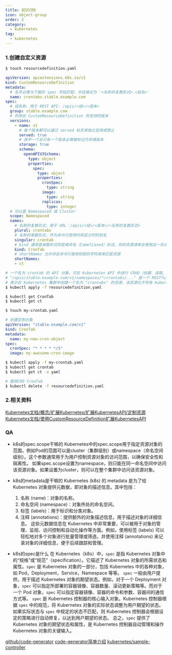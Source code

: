 ```yaml
---
title: 初识CRD
icon: object-group
order: 2
category:
  - kubernetes
tag:
  - kubernetes
---
```


### 1.创建自定义资源

``` bash
$ touch resourcedefinition.yaml
```

``` yml
apiVersion: apiextensions.k8s.io/v1
kind: CustomResourceDefinition
metadata:
  # 名字必需与下面的 spec 字段匹配，并且格式为 '<名称的复数形式>.<组名>'
  name: crontabs.stable.example.com
spec:
  # 组名称，用于 REST API: /apis/<组>/<版本>
  group: stable.example.com
  # 列举此 CustomResourceDefinition 所支持的版本
  versions:
    - name: v1
      # 每个版本都可以通过 served 标志来独立启用或禁止
      served: true
      # 其中一个且只有一个版本必需被标记为存储版本
      storage: true
      schema:
        openAPIV3Schema:
          type: object
          properties:
            spec:
              type: object
              properties:
                cronSpec:
                  type: string
                image:
                  type: string
                replicas:
                  type: integer
  # 可以是 Namespaced 或 Cluster
  scope: Namespaced
  names:
    # 名称的复数形式，用于 URL：/apis/<组>/<版本>/<名称的复数形式>
    plural: crontabs
    # 名称的单数形式，作为命令行使用时和显示时的别名
    singular: crontab
    # kind 通常是单数形式的驼峰命名（CamelCased）形式。你的资源清单会使用这一形式。
    kind: CronTab
    # shortNames 允许你在命令行使用较短的字符串来匹配资源
    shortNames:
    - ct
```

``` bash
# 一个名为 crontab 的 API 对象，可在 Kubernetes API 中进行 CRUD（创建、读取、更新和删除）操作
# "/apis/stable.example.com/v1/namespaces/*/crontabs/..." 是一个 RESTful API 端点的路径
# 表示在 Kubernetes 集群中创建一个名为 "crontabs" 的资源，该资源位于所有 Kubernetes 命名空间中
$ kubectl apply -f resourcedefinition.yaml
```

``` bash
$ kubectl get CronTab
$ kubectl get ct
```

``` bash
$ touch my-crontab.yaml
```

``` yml
# 创建定制对象
apiVersion: "stable.example.com/v1"
kind: CronTab
metadata:
  name: my-new-cron-object
spec:
  cronSpec: "* * * * */5"
  image: my-awesome-cron-image
```

``` bash
$ kubectl apply -f my-crontab.yaml
$ kubectl get crontab
$ kubectl get ct -o yaml
```

``` bash
# 删除CRD CronTab
$ kubectl delete -f resourcedefinition.yaml
```

### 2.相关资料

[Kubernetes文档/概念/扩展Kubernetes/扩展KubernetesAPI/定制资源](https://kubernetes.io/zh-cn/docs/concepts/extend-kubernetes/api-extension/custom-resources/)
[Kubernetes文档/使用CustomResourceDefinition扩展KubernetesAPI](https://kubernetes.io/zh-cn/docs/tasks/extend-kubernetes/custom-resources/custom-resource-definitions/)

### QA

- k8s的spec.scope干嘛的
   Kubernetes中的spec.scope用于指定资源对象的范围，例如Pod的范围可以是cluster（集群级别）或namespace（命名空间级别）。这个参数通常用于为用户控制资源对象的访问范围，以确保安全性和隔离性。
   如果spec.scope设置为namespace，则只能在同一命名空间中访问该资源对象。如果设置为cluster，则可以在整个集群中访问该资源对象。

- k8s的metadata是干嘛的
    Kubernetes (k8s) 的 metadata 是为了给 Kubernetes 对象提供元数据，即对象的描述信息。其中包括：
    1. 名称 (name)：对象的名称。
    2. 命名空间 (namespace)：对象所处的命名空间。
    3. 标签 (labels)：用于标识和分类对象。
    4. 注释 (annotations)：提供额外的对象描述信息，用于描述对象的详细信息。
    这些元数据信息在 Kubernetes 中非常重要，可以被用于对象的管理、监视、访问控制和自动化操作等方面。例如，使用标签 (labels) 可以轻松地对多个对象进行批量管理或筛选，并使用注释 (annotations) 来记录对象的详细信息，便于后续跟踪和管理。

- k8s的spec是什么
    在 Kubernetes（k8s）中，`spec` 是指 Kubernetes 对象中的“规格”或“规范”（specification）。它描述了 Kubernetes 对象的所需状态和属性。`spec` 是 Kubernetes 对象的一部分，包括 Kubernetes 中的各种对象，如 Pod，Deployment，Service，Namespace 等等。
    `spec` 一般由用户提供，用于描述 Kubernetes 对象的期望状态。例如，对于一个 Deployment 对象，`spec` 可以指定所部署的容器镜像、容器数量、滚动更新策略等。而对于一个 Pod 对象，`spec` 可以指定容器镜像、容器的命令和参数、容器间的通信方式等。
    `spec` 是 Kubernetes 控制器的核心输入对象。Kubernetes 控制器根据 `spec` 中的规范，将 Kubernetes 对象的实际状态调整为用户期望的状态。如果实际状态与 `spec` 中规定的状态不匹配，则 Kubernetes 控制器会根据设定的策略进行自动修复，以达到用户期望的状态。
    总之，`spec` 提供了 Kubernetes 对象的期望状态和属性，是 Kubernetes 控制器自动管理和操作 Kubernetes 对象的关键输入。


[github/code-generator](https://github.com/kubernetes/code-generator)
[code-generator简单介绍](https://juejin.cn/post/7096484178128011277)
[kubernetes/sample-controller](https://github.com/kubernetes/sample-controller)